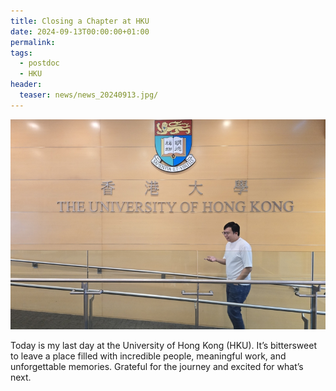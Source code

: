 ```yaml
---
title: Closing a Chapter at HKU
date: 2024-09-13T00:00:00+01:00
permalink:
tags:
  - postdoc
  - HKU
header:
  teaser: news/news_20240913.jpg/
---
```

![](/images/news/news_20240913.jpg)

Today is my last day at the University of Hong Kong (HKU). It’s bittersweet to leave a place filled with incredible people, meaningful work, and unforgettable memories. 
Grateful for the journey and excited for what’s next.
